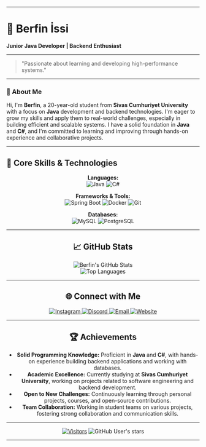 
---

# 🚀 Berfin İssi

**Junior Java Developer | Backend Enthusiast**

---

> "Passionate about learning and developing high-performance systems."

---

### 👋 About Me

Hi, I'm **Berfin**, a 20-year-old student from **Sivas Cumhuriyet University** with a focus on **Java** development and backend technologies. I'm eager to grow my skills and apply them to real-world challenges, especially in building efficient and scalable systems. I have a solid foundation in **Java** and **C#**, and I'm committed to learning and improving through hands-on experience and collaborative projects.

---

## 💼 Core Skills & Technologies

<div align="center">

**Languages:**  
<img src="https://img.shields.io/badge/-Java-007396?style=for-the-badge&logo=java&logoColor=white" alt="Java" />
<img src="https://img.shields.io/badge/-C%23-239120?style=for-the-badge&logo=c-sharp&logoColor=white" alt="C#" />

**Frameworks & Tools:**  
<img src="https://img.shields.io/badge/-Spring%20Boot-6DB33F?style=for-the-badge&logo=spring&logoColor=white" alt="Spring Boot" />
<img src="https://img.shields.io/badge/-Docker-2496ED?style=for-the-badge&logo=docker&logoColor=white" alt="Docker" />
<img src="https://img.shields.io/badge/-Git-F05032?style=for-the-badge&logo=git&logoColor=white" alt="Git" />

**Databases:**  
<img src="https://img.shields.io/badge/-MySQL-4479A1?style=for-the-badge&logo=mysql&logoColor=white" alt="MySQL" />
<img src="https://img.shields.io/badge/-PostgreSQL-336791?style=for-the-badge&logo=postgresql&logoColor=white" alt="PostgreSQL" />

---

## 📈 GitHub Stats

<div align="center">
  <img src="https://github-readme-stats.vercel.app/api?username=berfinissi&show_icons=true&count_private=true&theme=radical" alt="Berfin's GitHub Stats" />
</div>

<div align="center">
  <img src="https://github-readme-stats.vercel.app/api/top-langs/?username=berfinissi&layout=compact&theme=radical" alt="Top Languages" />
</div>

---

## 🌐 Connect with Me

<div align="center">
  <a href="https://instagram.com/yourinstagram" target="_blank">
    <img src="https://img.shields.io/badge/-Instagram-E4405F?style=for-the-badge&logo=instagram&logoColor=white" alt="Instagram" />
  </a>
  <a href="https://discord.com/users/yourdiscordid" target="_blank">
    <img src="https://img.shields.io/badge/-Discord-5865F2?style=for-the-badge&logo=discord&logoColor=white" alt="Discord" />
  </a>
  <a href="mailto:youremail@example.com" target="_blank">
    <img src="https://img.shields.io/badge/-Email-D14836?style=for-the-badge&logo=gmail&logoColor=white" alt="Email" />
  </a>
  <a href="https://www.yourwebsite.com" target="_blank">
    <img src="https://img.shields.io/badge/-Website-34DB88?style=for-the-badge&logo=google-chrome&logoColor=white" alt="Website" />
  </a>
</div>

---

## 🏆 Achievements

- **Solid Programming Knowledge:** Proficient in **Java** and **C#**, with hands-on experience building backend applications and working with databases.
- **Academic Excellence:** Currently studying at **Sivas Cumhuriyet University**, working on projects related to software engineering and backend development.
- **Open to New Challenges:** Continuously learning through personal projects, courses, and open-source contributions.
- **Team Collaboration:** Working in student teams on various projects, fostering strong collaboration and communication skills.

---

<div align="center">
  
[![Visitors](https://api.visitorbadge.io/api/visitors?path=berfinissi&label=VISITORS&labelColor=%23ba68c8&countColor=%23263759&style=flat-square&labelStyle=none)](https://visitorbadge.io/status?path=berfinissi)
![GitHub User's stars](https://img.shields.io/github/stars/berfinissi?style=flat-square&logo=github&logoColor=white&label=My%20Stars&labelColor=black&color=purple) 

</div>

---
